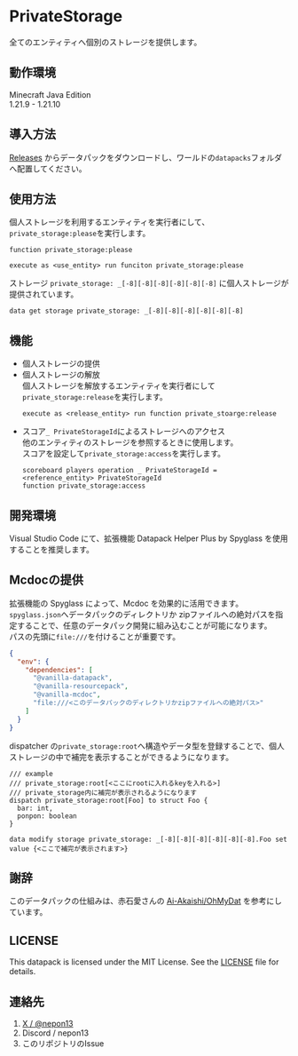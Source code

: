 # PrivateStorage
全てのエンティティへ個別のストレージを提供します。

## 動作環境
Minecraft Java Edition  
1.21.9 - 1.21.10

## 導入方法
[Releases](https://github.com/NePonpon/PrivateStorage/releases) からデータパックをダウンロードし、ワールドの`datapacks`フォルダへ配置してください。

## 使用方法
個人ストレージを利用するエンティティを実行者にして、`private_storage:please`を実行します。
```mcfunction
function private_storage:please
```
```mcfunction
execute as <use_entity> run funciton private_storage:please
```
ストレージ `private_storage: _[-8][-8][-8][-8][-8][-8]` に個人ストレージが提供されています。
```mcfunction
data get storage private_storage: _[-8][-8][-8][-8][-8][-8]
```

## 機能
* 個人ストレージの提供
* 個人ストレージの解放  
  個人ストレージを解放するエンティティを実行者にして`private_storage:release`を実行します。
  ```mcfunction
  execute as <release_entity> run function private_stoarge:release
  ```
* スコア`_ PrivateStorageId`によるストレージへのアクセス  
  他のエンティティのストレージを参照するときに使用します。  
  スコアを設定して`private_storage:access`を実行します。
  ```mcfunction
  scoreboard players operation _ PrivateStorageId = <reference_entity> PrivateStorageId
  function private_storage:access
  ```

## 開発環境
Visual Studio Code にて、拡張機能 Datapack Helper Plus by Spyglass を使用することを推奨します。

## Mcdocの提供
拡張機能の Spyglass によって、Mcdoc を効果的に活用できます。  
`spyglass.json`へデータパックのディレクトリか zipファイルへの絶対パスを指定することで、任意のデータパック開発に組み込むことが可能になります。  
パスの先頭に`file:///`を付けることが重要です。
```json
{
  "env": {
    "dependencies": [
      "@vanilla-datapack",
      "@vanilla-resourcepack",
      "@vanilla-mcdoc",
      "file:///<このデータパックのディレクトリかzipファイルへの絶対パス>"
    ]
  }
}
```

dispatcher の`private_storage:root`へ構造やデータ型を登録することで、個人ストレージの中で補完を表示することができるようになります。
```mcdoc
/// example
/// private_storage:root[<ここにrootに入れるkeyを入れる>]
/// private_storage内に補完が表示されるようになります
dispatch private_storage:root[Foo] to struct Foo {
  bar: int,
  ponpon: boolean
}
```
```mcfunction
data modify storage private_storage: _[-8][-8][-8][-8][-8][-8].Foo set value {<ここで補完が表示されます>}
```

## 謝辞
このデータパックの仕組みは、赤石愛さんの [Ai-Akaishi/OhMyDat](https://github.com/Ai-Akaishi/OhMyDat) を参考にしています。

## LICENSE
This datapack is licensed under the MIT License. See the [LICENSE](./LICENSE) file for details.

## 連絡先
1. [X / @nepon13](https://x.com/nepon13)
2. Discord / nepon13
3. このリポジトリのIssue

